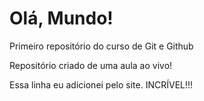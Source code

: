 # Olá, Mundo!
 Primeiro repositório do curso de Git e Github

 Repositório criado de uma aula ao vivo!

Essa linha eu adicionei pelo site. INCRÍVEL!!!
